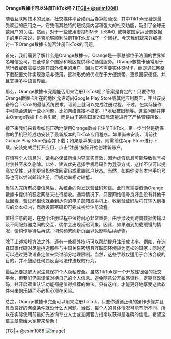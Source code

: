 **Orange數據卡可以注册TikTok吗？[[TG💪+ @esim1088](https://t.me/s/esim1088)]**

随着互联网技术的发展，社交媒体平台如雨后春笋般涌现，其中TikTok无疑是最受欢迎的应用之一。它凭借其独特的短视频内容和强大的社交功能，吸引了全球无数用户的关注。然而，对于一些使用虚拟SIM卡（eSIM）或特定国家运营商数据卡的用户来说，是否能够顺利注册TikTok却成了一个困扰。今天我们就来详细探讨一下Orange數據卡能否注册TikTok的问题。

首先，我们需要了解什么是Orange數據卡。Orange是一家总部位于法国的世界知名电信公司，在全球多个国家和地区提供移动通信服务。Orange數據卡通常用于旅行者或者需要长期在国外使用的用户，因为它不需要实体SIM卡，而是通过网络下载配置文件实现激活与使用。这种形式的优点在于方便携带、更换国家便捷，并且支持多种语言界面。

那么，Orange數據卡究竟能否用来注册TikTok呢？答案是肯定的！只要你的Orange數據卡所在的地区允许访问Google Play Store或其他应用商店，并且该设备符合TikTok的最低系统要求，理论上就可以完成注册过程。不过，在实际操作中可能会遇到一些小问题，比如网络连接不稳定、IP地址被限制等。这些问题并非由Orange數據卡本身引起，而是由于某些国家对国际流量进行了严格管控所致。

接下来我们来看看如何正确地使用Orange數據卡注册TikTok。第一步当然是确保你的手机已经成功安装了最新版本的TikTok应用程序。如果尚未安装，请前往Google Play Store搜索并下载；如果是苹果设备，则需前往App Store进行下载。安装完成后打开应用，点击“注册”按钮开始创建新账户。

在填写个人信息时，请务必保证所填内容真实有效，因为虚假信息可能导致账号被封禁甚至永久删除。此外，建议优先选择手机号码作为登录方式，这样不仅可以提高安全性，还能更轻松地找回密码或重置账户状态。当然，如果你没有本地手机号码也可以尝试邮箱注册，但成功率相对较低。

当输入完所有必要信息后，系统会向你发送验证码短信。此时就需要借助Orange數據卡提供的稳定网络来进行接收。通常情况下，只要网络信号良好且没有其他干扰因素，验证码很快就会到达你的电子邮箱或手机上。收到验证码后将其输入到相应的文本框内，然后设置密码即可完成初步注册流程。

值得注意的是，在整个注册过程中保持耐心非常重要。由于涉及到跨国数据传输以及不同服务器之间的交互，偶尔会出现延迟现象。因此，如果遇到加载缓慢的情况，请稍作等待后再试，切勿频繁刷新页面以免影响后续步骤。

除了上述常规方法之外，还有一些额外技巧可以帮助提升注册成功率。例如，在选择国家代码时尽量挑选那些与中国关系密切且互联网环境较为宽松的国家；同时还可以通过更改设备定位来绕过部分地理限制。当然，这些手段仅适用于合法合规的目的，并不鼓励任何违反当地法律法规的行为。

最后还要提醒大家注意保护个人隐私安全。虽然TikTok是一个开放性很强的社交平台，但我们仍需谨慎对待自己的个人信息。避免随意公开敏感资料，定期修改密码，并开启双重认证功能都是值得推荐的做法。只有这样，才能更好地享受这款软件带来的乐趣而不必担心潜在风险。

总之，Orange數據卡完全可以用来注册TikTok，只要你遵循正确的操作步骤并且具备良好的网络条件就没什么大问题。当然，每个人的具体情况可能有所不同，所以在实际使用前最好先咨询专业人士或查阅官方指南以获得最准确的信息。希望这篇文章能给大家带来帮助！

[[TG💪+ @esim1088](https://t.me/s/esim1088) ![Image](https://i.postimg.cc/4NQfJmqS/Snipaste-2025-05-13-00-14-12.png)]